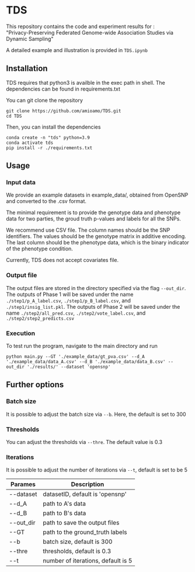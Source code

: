 # TDS
This repository contains the code and experiment results for : <br>
"Privacy-Preserving Federated Genome-wide Association Studies via Dynamic Sampling"<br>

A detailed example and illustration is provided in `TDS.ipynb`
## Installation

TDS requires that python3 is availble in the exec path in shell. The dependencies can be found in requirements.txt

You can git clone the repository
```
git clone https://github.com/amioamo/TDS.git
cd TDS
```

Then, you can install the dependencies
```
conda create -n "tds" python=3.9 
conda activate tds
pip install -r ./requirements.txt
```

## Usage

### Input data
We provide an example datasets in example_data/, obtained from OpenSNP and converted to the .csv format.

The minimal requirement is to provide the genotype data and phenotype data for two parties, the groud truth p-values and labels for all the SNPs.

We recommend use CSV file. The column names should be the SNP identifiers. The values should be the genotype matrix in additive encoding. The last column should be the phenotype data, which is the binary indicator of the phenotype condition. 

Currently, TDS does not accept covariates file. 

### Output file
The output files are stored in the directory specified via the flag `--out_dir`. The outputs of Phase 1 will be saved under the name `./step1/p_A_label.csv`, `./step1/p_B_label.csv`, and `./step1/insig_list.pkl`.
The outputs of Phase 2 will be saved under the name `./step2/all_pred.csv`, `./step2/vote_label.csv`, and `./step2/step2_predicts.csv`

### Execution
To test run the program, navigate to the main directory and run 

```python main.py --GT './example_data/gt_pva.csv' --d_A './example_data/data_A.csv' --d_B './example_data/data_B.csv' --out_dir './results/' --dataset 'opensnp'```

## Further options
### Batch size
It is possible to adjust the batch size via `--b`. Here, the default is set to 300

### Thresholds
You can adjust the thresholds via `--thre`. The default value is 0.3

### Iterations
It is possible to adjust the number of iterations via `--t`, default is set to be 5



| Parames   | Description                        |
|-----------|------------------------------------|
| --dataset | datasetID, default is 'opensnp'    |
| --d_A     | path to A's data                   |
| --d_B     | path to B's data                   |
| --out_dir | path to save the output files      |
| --GT      | path to the ground_truth labels    |
| --b       | batch size, default is 300         |
| --thre    | thresholds, default is 0.3         |
| --t       | number of iterations, default is 5 |

